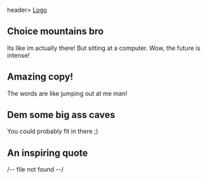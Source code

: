 header>
  <a href="#" id="logo">Logo</a>
</header>

<section id="hero1" class="hero">
  <div class="inner">
    <div class="copy">
    <h1>Choice mountains bro</h1>
    <p>Its like im actually there! But sitting at a computer. Wow, the future is intense!</p>
    </div>
  </div>
</section>

<section class="content">
  <div class="inner">
    <div class="copy">
    <h1>Amazing copy!</h1>
    <p>The words are like jumping out at me man! </p>
    </div>
  </div>
</section>

<section id="hero2" class="hero">
  <div class="inner">
    <div class="copy">
    <h1>Dem some big ass caves</h1>
    <p>You could probably fit in there ;)</p>
    </div>
  </div>
</section>
  
<section class="content">
  <div class="inner">
    <div class="copy">
    <h1>An inspiring quote</h1>
      <p>/-- file not found --/</p>
    </div>
  </div>
</section>

<link href='http://fonts.googleapis.com/css?family=Roboto+Slab:400,700' rel='stylesheet' type='text/css'>
<link href='http://fonts.googleapis.com/css?family=Noto+Sans' rel='stylesheet' type='text/css'>

